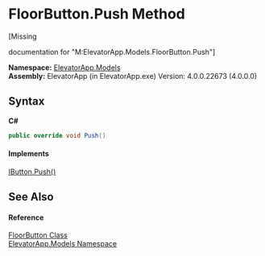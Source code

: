 # FloorButton.Push Method 
 

\[Missing <summary> documentation for "M:ElevatorApp.Models.FloorButton.Push"\]

**Namespace:**&nbsp;<a href="N_ElevatorApp_Models">ElevatorApp.Models</a><br />**Assembly:**&nbsp;ElevatorApp (in ElevatorApp.exe) Version: 4.0.0.22673 (4.0.0.0)

## Syntax

**C#**<br />
``` C#
public override void Push()
```


#### Implements
<a href="M_ElevatorApp_Models_Interfaces_IButton_Push">IButton.Push()</a><br />

## See Also


#### Reference
<a href="T_ElevatorApp_Models_FloorButton">FloorButton Class</a><br /><a href="N_ElevatorApp_Models">ElevatorApp.Models Namespace</a><br />